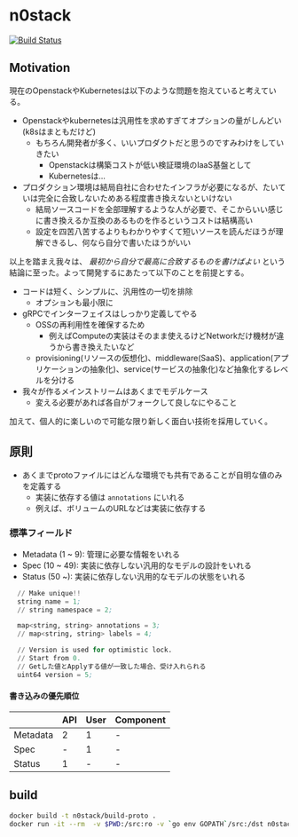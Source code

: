 # n0stack

[![Build Status](https://travis-ci.org/n0stack/proto.svg?branch=master)](https://travis-ci.org/n0stack/proto)

## Motivation

現在のOpenstackやKubernetesは以下のような問題を抱えていると考えている。

- Openstackやkubernetesは汎用性を求めすぎてオプションの量がしんどい (k8sはまともだけど)
  - もちろん開発者が多く、いいプロダクトだと思うのですみわけをしていきたい
    - Openstackは構築コストが低い検証環境のIaaS基盤として
    - Kubernetesは...
- プロダクション環境は結局自社に合わせたインフラが必要になるが、たいていは完全に合致しないためある程度書き換えないといけない
  - 結局ソースコードを全部理解するような人が必要で、そこからいい感じに書き換えるか互換のあるものを作るというコストは結構高い
  - 設定を四苦八苦するよりもわかりやすくて短いソースを読んだほうが理解できるし、何なら自分で書いたほうがいい

以上を踏まえ我々は、 *最初から自分で最高に合致するものを書けばよい* という結論に至った。よって開発するにあたって以下のことを前提とする。

- コードは短く、シンプルに、汎用性の一切を排除
  - オプションも最小限に
- gRPCでインターフェイスはしっかり定義してやる
  - OSSの再利用性を確保するため
    - 例えばComputeの実装はそのまま使えるけどNetworkだけ機材が違うから書き換えたいなど
  - provisioning(リソースの仮想化)、middleware(SaaS)、application(アプリケーションの抽象化)、service(サービスの抽象化)など抽象化するレベルを分ける
- 我々が作るメインストリームはあくまでモデルケース
  - 変える必要があれば各自がフォークして良しなにやること

加えて、個人的に楽しいので可能な限り新しく面白い技術を採用していく。

## 原則

- あくまでprotoファイルにはどんな環境でも共有であることが自明な値のみを定義する
  - 実装に依存する値は `annotations` にいれる
  - 例えば、ボリュームのURLなどは実装に依存する

### 標準フィールド

- Metadata (1 ~ 9): 管理に必要な情報をいれる
- Spec   (10 ~ 49): 実装に依存しない汎用的なモデルの設計をいれる
- Status    (50 ~): 実装に依存しない汎用的なモデルの状態をいれる

```pb
  // Make unique!!
  string name = 1;
  // string namespace = 2;

  map<string, string> annotations = 3;
  // map<string, string> labels = 4;

  // Version is used for optimistic lock.
  // Start from 0.
  // Getした値とApplyする値が一致した場合、受け入れられる
  uint64 version = 5;
```

#### 書き込みの優先順位

|  | API | User | Component |
| -- | -- | -- | -- |
| Metadata | 2 | 1 | - |
| Spec | - | 1 | - |
| Status | 1 | - | - |

## build

```sh
docker build -t n0stack/build-proto .
docker run -it --rm  -v $PWD:/src:ro -v `go env GOPATH`/src:/dst n0stack/build-proto --go_out=plugins=grpc:/dst
```
